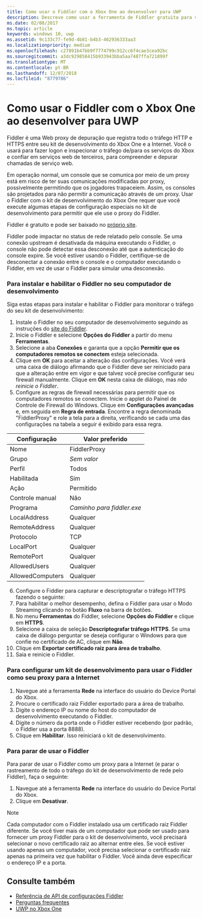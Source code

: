 ```yaml
---
title: Como usar o Fiddler com o Xbox One ao desenvolver para UWP
description: Descreve como usar a ferramenta de Fiddler gratuita para ver o tráfego de rede em um kit de desenvolvimento UWP do Xbox One.
ms.date: 02/08/2017
ms.topic: article
keywords: windows 10, uwp
ms.assetid: 9c133c77-fe9d-4b81-b4b3-462936333aa3
ms.localizationpriority: medium
ms.openlocfilehash: c27891b47bb9f7774799c912cc6f4cae3cea92bc
ms.sourcegitcommit: a3dc929858415b933943bba5aa7487ffa721899f
ms.translationtype: MT
ms.contentlocale: pt-BR
ms.lasthandoff: 12/07/2018
ms.locfileid: "8779786"
---
```

# <a name="how-to-use-fiddler-with-xbox-one-when-developing-for-uwp"></a>Como usar o Fiddler com o Xbox One ao desenvolver para UWP

Fiddler é uma Web proxy de depuração que registra todo o tráfego HTTP e HTTPS entre seu kit de desenvolvimento do Xbox One e a Internet. Você o usará para fazer logon e inspecionar o tráfego de/para os serviços do Xbox e confiar em serviços web de terceiros, para compreender e depurar chamadas de serviço web. 

Em operação normal, um console que se comunica por meio de um proxy está em risco de ter suas comunicações modificadas por proxy, possivelmente permitindo que os jogadores trapaceiem. Assim, os consoles são projetados para não permitir a comunicação através de um proxy. Usar o Fiddler com o kit de desenvolvimento do Xbox One requer que você execute algumas etapas de configuração especiais no kit de desenvolvimento para permitir que ele use o proxy do Fiddler. 

Fiddler é gratuito e pode ser baixado no [próprio site](http://www.fiddler2.com/fiddler2/). 

Fiddler pode impactar no status de rede relatado pelo console. Se uma conexão upstream é desativada da máquina executando o Fiddler, o console não pode detectar essa desconexão até que a autenticação do console expire. Se você estiver usando o Fiddler, certifique-se de desconectar a conexão entre o console e o computador executando o Fiddler, em vez de usar o Fiddler para simular uma desconexão.

### <a name="to-install-and-enable-fiddler-on-your-development-pc"></a>Para instalar e habilitar o Fiddler no seu computador de desenvolvimento
Siga estas etapas para instalar e habilitar o Fiddler para monitorar o tráfego do seu kit de desenvolvimento:

1. Instale o Fiddler no seu computador de desenvolvimento seguindo as instruções do [site do Fiddler](http://www.fiddler2.com/fiddler2/). 
2. Inicie o Fiddler e selecione **Opções do Fiddler** a partir do menu **Ferramentas**. 
3. Selecione a aba **Conexões** e garanta que a opção **Permitir que os computadores remotos se conectem** esteja selecionada. 
4. Clique em **OK** para aceitar a alteração das configurações. Você verá uma caixa de diálogo afirmando que o Fiddler deve ser reiniciado para que a alteração entre em vigor e que talvez você precise configurar seu firewall manualmente. Clique em **OK** nesta caixa de diálogo, mas *não reinicie o Fiddler*.
5. Configure as regras de firewall necessárias para permitir que os computadores remotos se conectem. Inicie o applet do Painel de Controle de Firewall do Windows. Clique em **Configurações avançadas** e, em seguida em **Regra de entrada**. Encontre a regra denominada "FiddlerProxy" e role a tela para a direita, verificando se cada uma das configurações na tabela a seguir é exibido para essa regra.
  
  | Configuração           | Valor preferido                |
  | ----              | ----                           |
  | Nome              | FiddlerProxy                   |
  | Grupo             | *Sem valor* |
  | Perfil           | Todos                            |
  | Habilitada           | Sim                            |
  | Ação            | Permitido                          |
  | Controle manual          | Não                             |
  | Programa           | *Caminho para fiddler.exe*          |
  | LocalAddress      | Qualquer                            |
  | RemoteAddress     | Qualquer                            |
  | Protocolo          | TCP                            |
  | LocalPort         | Qualquer                            |
  | RemotePort        | Qualquer                            |
  | AllowedUsers      | Qualquer                            |
  | AllowedComputers  | Qualquer                            |


6. Configure o Fiddler para capturar e descriptografar o tráfego HTTPS fazendo o seguinte:
  1. Para habilitar o melhor desempenho, defina o Fiddler para usar o Modo Streaming clicando no botão **Fluxo** na barra de botões.
  2. No menu **Ferramentas** do Fiddler, selecione **Opções do Fiddler** e clique em **HTTPS**.
  3. Selecione a caixa de seleção **Descriptografar tráfego HTTPS**. Se uma caixa de diálogo perguntar se deseja configurar o Windows para que confie no certificado de AC, clique em **Não**.
  4. Clique em **Exportar certificado raiz para área de trabalho**.
7. Saia e reinicie o Fiddler.

### <a name="to-configure-a-dev-kit-to-use-fiddler-as-its-proxy-to-the-internet"></a>Para configurar um kit de desenvolvimento para usar o Fiddler como seu proxy para a Internet

1. Navegue até a ferramenta **Rede** na interface do usuário do Device Portal do Xbox.
2. Procure o certificado raiz Fiddler exportado para a área de trabalho. 
3. Digite o endereço IP ou nome do host do computador de desenvolvimento executando o Fiddler.
4. Digite o número da porta onde o Fiddler estiver recebendo (por padrão, o Fiddler usa a porta 8888). 
5. Clique em **Habilitar**. Isso reiniciará o kit de desenvolvimento.

### <a name="to-stop-using-fiddler"></a>Para parar de usar o Fiddler
Para parar de usar o Fiddler como um proxy para a Internet (e parar o rastreamento de todo o tráfego do kit de desenvolvimento de rede pelo Fiddler), faça o seguinte:

1. Navegue até a ferramenta **Rede** na interface do usuário do Device Portal do Xbox.
2. Clique em **Desativar**.

> [!NOTE]
> Cada computador com o Fiddler instalado usa um certificado raiz Fiddler diferente. Se você tiver mais de um computador que pode ser usado para fornecer um proxy Fiddler para o kit de desenvolvimento, você precisará selecionar o novo certificado raiz ao alternar entre eles. Se você estiver usando apenas um computador, você precisa selecionar o certificado raiz apenas na primeira vez que habilitar o Fiddler. Você ainda deve especificar o endereço IP e a porta.

## <a name="see-also"></a>Consulte também
- [Referência de API de configurações Fiddler](wdp-fiddler-api.md)
- [Perguntas frequentes](frequently-asked-questions.md)
- [UWP no Xbox One](index.md)



